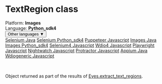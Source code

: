 # TextRegion class
<div class='platform-bar-container-div'><div class='platform-bar-div'>Platform:  <b> Images</b>
</div><div class='platform-bar-div'>Language: <b>Python_sdk4</b></div><div class='dropdown-button-container-div'><button class='sdk-language-dropdown-button'>Other languages ▼</button><div class='dropdown-content'>
<a href='../../selenium/java/textregion'>Selenium Java</a>
<a href='../../selenium/python_sdk4/textregion'>Selenium Python_sdk4</a>
<a href='../../puppeteer/javascript/textregion'>Puppeteer Javascript</a>
<a href='../../images/java/textregion'>Images Java</a>
<a href='../../images/python_sdk4/textregion'>Images Python_sdk4</a>
<a href='../../selenium4/javascript/textregion'>Selenium4 Javascript</a>
<a href='../../wdio4/javascript/textregion'>Wdio4 Javascript</a>
<a href='../../playwright/javascript/textregion'>Playwright Javascript</a>
<a href='../../nightwatch/javascript/textregion'>Nightwatch Javascript</a>
<a href='../../protractor/javascript/textregion'>Protractor Javascript</a>
<a href='../../appium/java/textregion'>Appium Java</a>
<a href='../../wdiogeneric/javascript/textregion'>Wdiogeneric Javascript</a>
</div></div><br /><br /></div>




Object returned as part of the results of [Eyes.extract_text_regions](../classes-gen/class_eyes/method-eyes-extracttextregions-images-python_sdk4.html).
